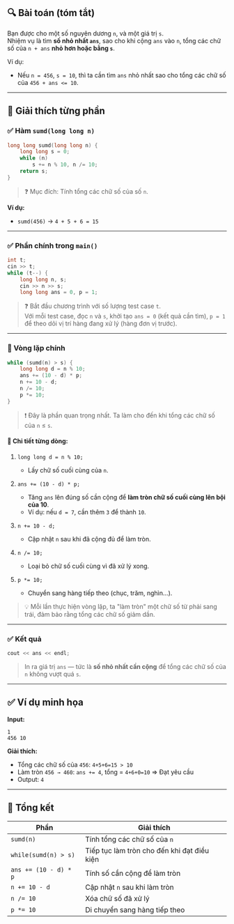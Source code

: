 ## 🔍 Bài toán (tóm tắt)

Bạn được cho một số nguyên dương `n`, và một giá trị `s`.  
Nhiệm vụ là tìm **số nhỏ nhất `ans`**, sao cho khi cộng `ans` vào `n`, tổng các chữ số của `n + ans` **nhỏ hơn hoặc bằng `s`**.

Ví dụ:
- Nếu `n = 456`, `s = 10`, thì ta cần tìm `ans` nhỏ nhất sao cho tổng các chữ số của `456 + ans <= 10`.

---

## 🧠 Giải thích từng phần

### ✅ Hàm `sumd(long long n)`

```cpp
long long sumd(long long n) {
    long long s = 0;
    while (n)
        s += n % 10, n /= 10;
    return s;
}
```

> ❓ Mục đích: Tính tổng các chữ số của số `n`.

**Ví dụ:**
- `sumd(456)` → `4 + 5 + 6 = 15`

---

### ✅ Phần chính trong `main()`

```cpp
int t;
cin >> t;
while (t--) {
    long long n, s;
    cin >> n >> s;
    long long ans = 0, p = 1;
```

> ❓ Bắt đầu chương trình với số lượng test case `t`.  
Với mỗi test case, đọc `n` và `s`, khởi tạo `ans = 0` (kết quả cần tìm), `p = 1` để theo dõi vị trí hàng đang xử lý (hàng đơn vị trước).

---

### 🔁 Vòng lặp chính

```cpp
while (sumd(n) > s) {
    long long d = n % 10;
    ans += (10 - d) * p;
    n += 10 - d;
    n /= 10;
    p *= 10;
}
```

> ❗ Đây là phần quan trọng nhất. Ta làm cho đến khi tổng các chữ số của `n` ≤ `s`.

#### 🧩 Chi tiết từng dòng:

1. `long long d = n % 10;`
   - Lấy chữ số cuối cùng của `n`.

2. `ans += (10 - d) * p;`
   - Tăng `ans` lên đúng số cần cộng để **làm tròn chữ số cuối cùng lên bội của 10**.
   - Ví dụ: nếu `d = 7`, cần thêm `3` để thành `10`.

3. `n += 10 - d;`
   - Cập nhật `n` sau khi đã cộng đủ để làm tròn.

4. `n /= 10;`
   - Loại bỏ chữ số cuối cùng vì đã xử lý xong.

5. `p *= 10;`
   - Chuyển sang hàng tiếp theo (chục, trăm, nghìn...).

> 💡 Mỗi lần thực hiện vòng lặp, ta "làm tròn" một chữ số từ phải sang trái, đảm bảo rằng tổng các chữ số giảm dần.

---

### ✅ Kết quả

```cpp
cout << ans << endl;
```

> In ra giá trị `ans` — tức là **số nhỏ nhất cần cộng** để tổng các chữ số của `n` không vượt quá `s`.

---

## ✅ Ví dụ minh họa

**Input:**

```
1
456 10
```

**Giải thích:**
- Tổng các chữ số của `456`: `4+5+6=15 > 10`
- Làm tròn `456 → 460`: `ans += 4`, tổng = `4+6+0=10` ⇒ Đạt yêu cầu
- Output: `4`

---

## 📌 Tổng kết

| Phần | Giải thích |
|------|------------|
| `sumd(n)` | Tính tổng các chữ số của `n` |
| `while(sumd(n) > s)` | Tiếp tục làm tròn cho đến khi đạt điều kiện |
| `ans += (10 - d) * p` | Tính số cần cộng để làm tròn |
| `n += 10 - d` | Cập nhật `n` sau khi làm tròn |
| `n /= 10` | Xóa chữ số đã xử lý |
| `p *= 10` | Di chuyển sang hàng tiếp theo |

